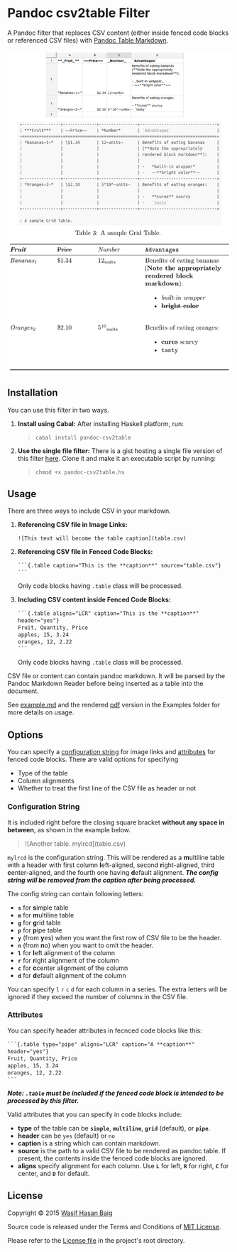 # Pandoc csv2table Filter

A Pandoc filter that replaces CSV content (either inside fenced code blocks or referenced CSV files) with
[Pandoc Table Markdown][tables].

![A CSV file rendered to Markdown and PDF][png]

[png]: Examples/demo.png

## Installation

You can use this filter in two ways.

1.  **Install using Cabal:** After installing Haskell platform, run:

    > ```
    > cabal install pandoc-csv2table
    > ```
    
2.  **Use the single file filter:** There is a gist hosting a single file
    version of this filter [here][gist]. Clone it and make it an executable script by
    running:
    
    > ```
    > chmod +x pandoc-csv2table.hs
    > ```
    
[gist]: https://gist.github.com/baig/b69e3146251bd90d12e7

## Usage

There are three ways to include CSV in your markdown.

1.  **Referencing CSV file in Image Links:**

    ```
    ![This text will become the table caption](table.csv)
    ```
    
2.  **Referencing CSV file in Fenced Code Blocks:**
    
        ```{.table caption="This is the **caption**" source="table.csv"}  
        ```
    
    Only code blocks having `.table` class will be processed.
    
3.  **Including CSV content inside Fenced Code Blocks:**

        ```{.table aligns="LCR" caption="This is the **caption**" header="yes"}  
        Fruit, Quantity, Price  
        apples, 15, 3.24  
        oranges, 12, 2.22  
        ```

    Only code blocks having `.table` class will be processed.

CSV file or content can contain pandoc markdown. It will be parsed by the Pandoc Markdown
Reader before being inserted as a table into the document.

See [example.md][md] and the rendered [pdf][] version in the Examples folder
for more details on usage.

[md]: Examples/example.md
[pdf]: Examples/example.pdf

## Options

You can specify a [configuration string][cfg] for image links and
[attributes][atr] for fenced code blocks. There are valid options for specifying

-   Type of the table
-   Column alignments
-   Whether to treat the first line of the CSV file as header or not

[cfg]: README.md#configuration-string
[atr]: README.md#attributes

### Configuration String

It is included right before the closing square bracket **without any space in
between**, as shown in the example below.

> \!\[Another table. mylrcd](table.csv)

`mylrcd` is the configuration string.
This will be rendered as a **m**ultiline table with a header with first column
**l**eft-aligned, second **r**ight-aligned, third **c**enter-aligned, and the
fourth one having **d**efault alignment.
***The config string will be removed from the caption after being processed.***

The config string can contain following letters:

-   **`s`** for **s**imple table
-   **`m`** for **m**ultiline table
-   **`g`** for **g**rid table
-   **`p`** for **p**ipe table
-   **`y`** (from **y**es) when you want the first row of CSV file to be the
    header.
-   **`n`** (from **n**o) when you want to omit the header.
-   **`l`** for **l**eft alignment of the column
-   **`r`** for **r**ight alignment of the column
-   **`c`** for **c**center alignment of the column
-   **`d`** for **d**efault alignment of the column

You can specify `l` `r` `c` `d` for each column in a series.
The extra letters will be ignored if they exceed the number of columns in the
CSV file.

### Attributes

You can specify header attributes in fecnced code blocks like this:

    ```{.table type="pipe" aligns="LCR" caption="A **caption**" header="yes"}  
    Fruit, Quantity, Price  
    apples, 15, 3.24  
    oranges, 12, 2.22  
    ```

***Note: `.table` must be included if the fenced code block is intended to be
processed by this filter.***

Valid attributes that you can specify in code blocks include:

-   **type** of the table can be **`simple`**, **`multiline`**,
    **`grid`** (default), or **`pipe`**.
-   **header** can be `yes` (default) or `no`
-   **caption** is a string which can contain markdown.
-   **source** is the path to a valid CSV file to be rendered as pandoc table.
    If present, the contents inside the fenced code blocks are ignored.
-   **aligns** specify alignment for each column. Use **`L`** for left, **`R`**
    for right, **`C`** for center, and **`D`** for default.

## License

Copyright &copy; 2015 [Wasif Hasan Baig](https://twitter.com/_wbaig)

Source code is released under the Terms and Conditions of [MIT License](http://opensource.org/licenses/MIT).

Please refer to the [License file][license] in the project's root directory.

[license]: LICENSE
[tables]: http://pandoc.org/README.html#tables
